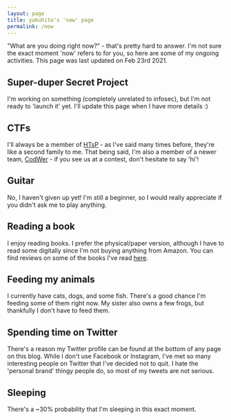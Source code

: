 ```yaml
---
layout: page
title: yakuhito's 'now' page
permalink: /now
---
```


"What are you doing right now?" - that's pretty hard to answer. I'm not sure the exact moment 'now' refers to for you, so here are some of my ongoing activities. This page was last updated on Feb 23rd 2021.


## Super-duper Secret Project
I'm working on something (completely unrelated to infosec), but I'm not ready to 'launch it' yet. I'll update this page when I have more details :)


## CTFs
I'll always be a member of [HTsP](https://ctftime.org/team/58218) - as I've said many times before, they're like a second family to me. That being said, I'm also a member of a newer team, [CodWer](https://ctftime.org/team/140521) - if you see us at a contest, don't hesitate to say 'hi'!


## Guitar
No, I haven't given up yet! I'm still a beginner, so I would really appreciate if you didn't ask me to play anything.


## Reading a book
I enjoy reading books. I prefer the physical/paper version, although I have to read some digitally since I'm not buying anything from Amazon. You can find reviews on some of the books I've read [here](https://books.kuhi.to).


## Feeding my animals
I currently have cats, dogs, and some fish. There's a good chance I'm feeding some of them right now. My sister also owns a few frogs, but thankfully I don't have to feed them. <!-- Thankfully I don't need to feed neither the frogs nor my sister. -->


## Spending time on Twitter
There's a reason my Twitter profile can be found at the bottom of any page on this blog. While I don't use Facebook or Instagram, I've met so many interesting people on Twitter that I've decided not to quit. I hate the 'personal brand' thingy people do, so most of my tweets are not serious. <!-- 99.9% are shitposts -->


## Sleeping
There's a ~30% probability that I'm sleeping in this exact moment. <!-- Notice that I didn't even say 33% -->